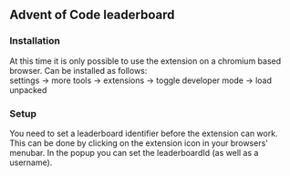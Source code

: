 ## Advent of Code leaderboard

### Installation
At this time it is only possible to use the extension on a chromium based browser.
Can be installed as follows:\
settings -> more tools -> extensions -> toggle developer mode -> load unpacked

### Setup
You need to set a leaderboard identifier before the extension can work.\
This can be done by clicking on the extension icon in your browsers' menubar. In the popup you can set the leaderboardId (as well as a username).

